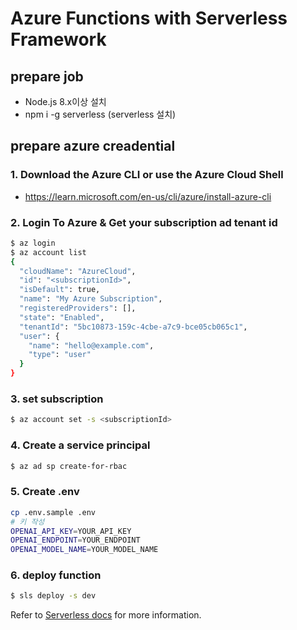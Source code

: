 # Azure Functions with Serverless Framework

## prepare job

- Node.js 8.x이상 설치
- npm i -g serverless (serverless 설치)

## prepare azure creadential

### 1. Download the Azure CLI or use the Azure Cloud Shell

- https://learn.microsoft.com/en-us/cli/azure/install-azure-cli

### 2. Login To Azure & Get your subscription ad tenant id

```sh
$ az login
$ az account list
{
  "cloudName": "AzureCloud",
  "id": "<subscriptionId>",
  "isDefault": true,
  "name": "My Azure Subscription",
  "registeredProviders": [],
  "state": "Enabled",
  "tenantId": "5bc10873-159c-4cbe-a7c9-bce05cb065c1",
  "user": {
    "name": "hello@example.com",
    "type": "user"
  }
}
```

### 3. set subscription

```sh
$ az account set -s <subscriptionId>
```

### 4. Create a service principal

```sh
$ az ad sp create-for-rbac
```

### 5. Create .env

```sh
cp .env.sample .env
# 키 작성
OPENAI_API_KEY=YOUR_API_KEY
OPENAI_ENDPOINT=YOUR_ENDPOINT
OPENAI_MODEL_NAME=YOUR_MODEL_NAME
```

### 6. deploy function

```sh
$ sls deploy -s dev
```

Refer to [Serverless docs](https://serverless.com/framework/docs/providers/azure/guide/intro/) for more information.
